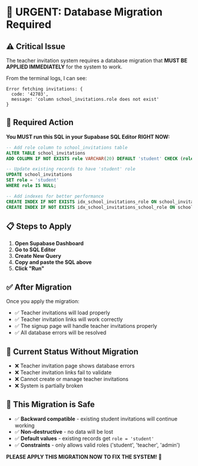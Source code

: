 # 🚨 URGENT: Database Migration Required

## ⚠️ **Critical Issue**

The teacher invitation system requires a database migration that **MUST BE APPLIED IMMEDIATELY** for the system to work.

From the terminal logs, I can see:
```
Error fetching invitations: {
  code: '42703',
  message: 'column school_invitations.role does not exist'
}
```

## 🔧 **Required Action**

**You MUST run this SQL in your Supabase SQL Editor RIGHT NOW:**

```sql
-- Add role column to school_invitations table
ALTER TABLE school_invitations 
ADD COLUMN IF NOT EXISTS role VARCHAR(20) DEFAULT 'student' CHECK (role IN ('student', 'teacher', 'admin'));

-- Update existing records to have 'student' role
UPDATE school_invitations 
SET role = 'student' 
WHERE role IS NULL;

-- Add indexes for better performance
CREATE INDEX IF NOT EXISTS idx_school_invitations_role ON school_invitations(role);
CREATE INDEX IF NOT EXISTS idx_school_invitations_school_role ON school_invitations(school_id, role);
```

## 📋 **Steps to Apply**

1. **Open Supabase Dashboard**
2. **Go to SQL Editor**
3. **Create New Query**
4. **Copy and paste the SQL above**
5. **Click "Run"**

## ✅ **After Migration**

Once you apply the migration:
- ✅ Teacher invitations will load properly
- ✅ Teacher invitation links will work correctly
- ✅ The signup page will handle teacher invitations properly
- ✅ All database errors will be resolved

## 🚫 **Current Status Without Migration**

- ❌ Teacher invitation page shows database errors
- ❌ Teacher invitation links fail to validate
- ❌ Cannot create or manage teacher invitations
- ❌ System is partially broken

## 🎯 **This Migration is Safe**

- ✅ **Backward compatible** - existing student invitations will continue working
- ✅ **Non-destructive** - no data will be lost
- ✅ **Default values** - existing records get `role = 'student'`
- ✅ **Constraints** - only allows valid roles ('student', 'teacher', 'admin')

**PLEASE APPLY THIS MIGRATION NOW TO FIX THE SYSTEM!** 🚨








